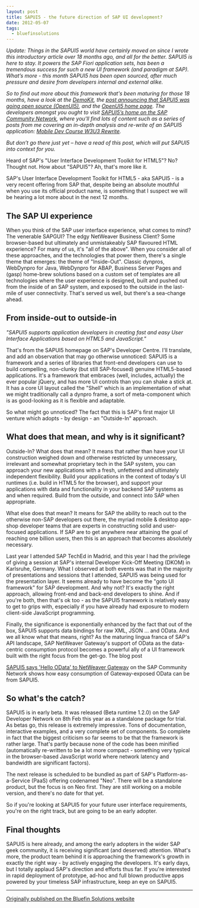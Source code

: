 ```yaml
---
layout: post
title: SAPUI5 - the future direction of SAP UI development?
date: 2012-05-07
tags:
  - bluefinsolutions
---
```


_Update: Things in the SAPUI5 world have certainly moved on since I wrote this introductory article over 18 months ago, and all for the better. SAPUI5 is here to stay. It powers the SAP Fiori application sets, has been a tremendous success for such a new UI framework (and paradigm at SAP). What’s more - this month SAPUI5 has been open sourced, after much pressure and desire from developers internal and external alike._

_So to find out more about this framework that's been maturing for those 18 months, have a look at the [DemoKit](https://openui5.hana.ondemand.com/topic/Documentation), the [post announcing that SAPUI5 was going open source (OpenUI5)](https://web.archive.org/web/20171111195537/http://scn.sap.com/community/developer-center/front-end/blog/2013/12/11/what-is-openui5-sapui5), and the [OpenUI5 home page](https://web.archive.org/web/20171111195537/http://sap.github.io/openui5/). The developers amongst you ought to visit [SAPUI5’s home on the SAP Community Network](https://web.archive.org/web/20171111195537/http://scn.sap.com/community/developer-center/front-end), where you'll find lots of content such as a series of posts from me covering an in-depth analysis and re-write of an SAPUI5 application: [Mobile Dev Course W3U3 Rewrite](https://web.archive.org/web/20171111195537/http://scn.sap.com/community/developer-center/front-end/blog/2013/10/16/mobile-dev-course-w3u3-rewrite--intro)._

_But don’t go there just yet – have a read of this post, which will put SAPUI5 into context for you._

Heard of SAP's "User Interface Development Toolkit for HTML5"? No? Thought not. How about "SAPUI5"? Ah, that's more like it.

SAP's User Interface Development Toolkit for HTML5 - aka SAPUI5 - is a very recent offering from SAP that, despite being an absolute mouthful when you use its official product name, is something that I suspect we will be hearing a lot more about in the next 12 months.

## The SAP UI experience

When you think of the SAP user interface experience, what comes to mind? The venerable SAPGUI? The edgy NetWeaver Business Client? Some browser-based but ultimately and unmistakeably SAP flavoured HTML experience? For many of us, it's "all of the above". When you consider all of these approaches, and the technologies that power them, there's a single theme that emerges: the theme of "Inside-Out". Classic dynpros, WebDynpro for Java, WebDynpro for ABAP, Business Server Pages and (gasp) home-brew solutions based on a custom set of templates are all technologies where the user experience is designed, built and pushed out from the inside of an SAP system, and exposed to the outside in the last-mile of user connectivity. That's served us well, but there's a sea-change ahead.

## From inside-out to outside-in

_"SAPUI5 supports application developers in creating fast and easy User Interface Applications based on HTML5 and JavaScript."_

That's from the SAPUI5 homepage on SAP's Developer Centre. I'll translate, and add an observation that may go otherwise unnoticed: SAPUI5 is a framework and a series of libraries that front-end developers can use to build compelling, non-clunky (but still SAP-focused) genuine HTML5-based applications. It's a framework that embraces (well, includes, actually) the ever popular jQuery, and has more UI controls than you can shake a stick at. It has a core UI layout called the "Shell" which is an implementation of what we might traditionally call a dynpro frame, a sort of meta-component which is as good-looking as it is flexible and adaptable.

So what might go unnoticed? The fact that this is SAP's first major UI venture which adopts - by design - an "Outside-In" approach.

## What does that mean, and why is it significant?

Outside-In? What does that mean? It means that rather than have your UI construction weighed down and otherwise restricted by unnecessary, irrelevant and somewhat proprietary tech in the SAP system, you can approach your new applications with a fresh, unfettered and ultimately independent flexibility. Build your applications in the context of today's UI runtimes (i.e. build in HTML5 for the browser), and support your applications with data and functionality in your backend SAP systems as and when required. Build from the outside, and connect into SAP when appropriate.

What else does that mean? It means for SAP the ability to reach out to the otherwise non-SAP developers out there, the myriad mobile & desktop app-shop developer teams that are experts in constructing solid and user-focused applications. If SAP are to get anywhere near attaining the goal of reaching one billion users, then this is an approach that becomes absolutely necessary.

Last year I attended SAP TechEd in Madrid, and this year I had the privilege of giving a session at SAP's internal Developer Kick-Off Meeting (DKOM) in Karlsruhe, Germany. What I observed at both events was that in the majority of presentations and sessions that I attended, SAPUI5 was being used for the presentation layer. It seems already to have become the "goto UI framework" for SAP development. And why not? It's exactly the right approach, allowing front-end and back-end developers to shine. And if you're both, then that's ok too - as the SAPUI5 framework is relatively easy to get to grips with, especially if you have already had exposure to modern client-side JavaScript programming.

Finally, the significance is exponentially enhanced by the fact that out of the box, SAPUI5 supports data bindings for raw XML, JSON ... and OData. And we all know what that means, right? As the maturing lingua franca of SAP's API landscape, SAP NetWeaver Gateway's support of OData as the data-centric consumption protocol becomes a powerful ally of a UI framework built with the right focus from the get-go. The blog post

[SAPUI5 says 'Hello OData' to NetWeaver Gateway](https://blogs.sap.com/2012/02/13/sapui5-says-hello-odata-to-netweaver-gateway/) on the SAP Community Network shows how easy consumption of Gateway-exposed OData can be from SAPUI5.

## So what's the catch?

SAPUI5 is in early beta. It was released (Beta runtime 1.2.0) on the SAP Developer Network on 8th Feb this year as a standalone package for trial. As betas go, this release is extremely impressive. Tons of documentation, interactive examples, and a very complete set of components. So complete in fact that the biggest criticism so far seems to be that the framework is rather large. That's partly because none of the code has been minified (automatically re-written to be a lot more compact - something very typical in the browser-based JavaScript world where network latency and bandwidth are significant factors).

The next release is scheduled to be bundled as part of SAP's Platform-as-a-Service (PaaS) offering codenamed "Neo". There will be a standalone product, but the focus is on Neo first. They are still working on a mobile version, and there's no date for that yet.

So if you're looking at SAPUI5 for your future user interface requirements, you're on the right track, but are going to be an early adopter.

## Final thoughts

SAPUI5 is here already, and among the early adopters in the wider SAP geek community, it is receiving significant (and deserved) attention. What's more, the product team behind it is approaching the framework's growth in exactly the right way - by actively engaging the developers. It's early days, but I totally applaud SAP's direction and efforts thus far. If you're interested in rapid deployment of prototype, ad-hoc and full blown productive apps powered by your timeless SAP infrastructure, keep an eye on SAPUI5.

---


[Originally published on the Bluefin Solutions website](https://web.archive.org/web/20171111195537/http://www.bluefinsolutions.com/insights/dj-adams/january-2014/sapui5-the-future-direction-of-sap-ui-developmen)
